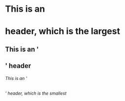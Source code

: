# This is an <h1> header, which is the largest

## This is an '<h2>' header

###### This is an '<h6>' header, which is the smallest
